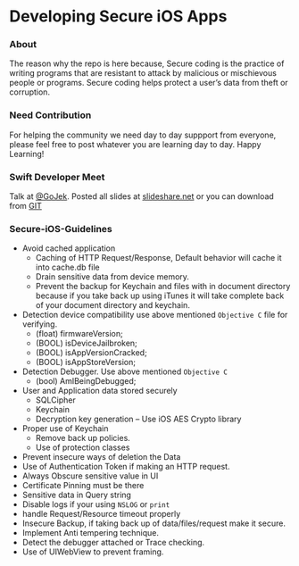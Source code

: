 # Developing Secure iOS Apps 

### About
The reason why the repo is here because, Secure coding is the practice of writing programs that are resistant to attack by malicious or mischievous people or programs. Secure coding helps protect a user’s data from theft or corruption.
    
### Need Contribution
For helping the community we need day to day suppport from everyone, please feel free to post whatever you are learning day to day. Happy Learning!

### Swift Developer Meet
Talk at [@GoJek](https://www.meetup.com/SwiftBengaluru/events/241324289/). Posted all slides at [slideshare.net](https://www.slideshare.net/BuntyMadan/ios-security-secureiosguidelines-apple-ios-swift) or you can download from [GIT](https://github.com/buntylm/Secure-iOS-Guidelines/blob/master/iOS-Security.pptx)

### Secure-iOS-Guidelines

  - Avoid cached application
      - Caching of HTTP Request/Response, Default behavior will cache it into cache.db file
      - Drain sensitive data from device memory.
      - Prevent the backup for Keychain and files with in document directory because if you take back up using iTunes it will take complete back of your document directory and keychain.
  - Detection device compatibility use above mentioned `Objective C` file for verifying.
      - (float) firmwareVersion;
      - (BOOL) isDeviceJailbroken;
      - (BOOL) isAppVersionCracked;
      - (BOOL) isAppStoreVersion;
  - Detection Debugger. Use above mentioned `Objective C`
      - (bool) AmIBeingDebugged;
  - User and Application data stored securely
      - SQLCipher
      - Keychain
      - Decryption key generation – Use iOS AES Crypto library 
  - Proper use of Keychain
      - Remove back up policies.
      - Use of protection classes
  - Prevent insecure ways of deletion the Data
  - Use of Authentication Token if making an HTTP request.
  - Always Obscure sensitive value in UI
  - Certificate Pinning must be there
  - Sensitive data in Query string 
  - Disable logs if your using `NSLOG` or `print`
  - handle Request/Resource timeout properly
  - Insecure Backup, if taking back up of data/files/request make it secure.
  - Implement Anti tempering technique.
  - Detect the debugger attached or Trace checking.
  - Use of UIWebView to prevent framing.
